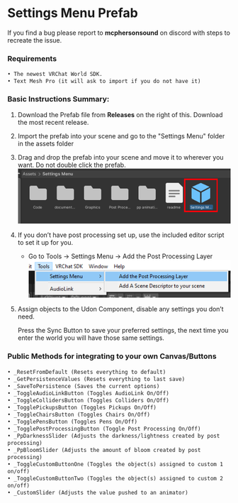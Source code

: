 # Settings Menu Prefab

If you find a bug please report to **mcphersonsound** on discord with steps to recreate the issue.

### Requirements
    • The newest VRChat World SDK.
    • Text Mesh Pro (it will ask to import if you do not have it)

### Basic Instructions Summary:
   1. Download the Prefab file from **Releases** on the right of this. Download the most recent release.
   2. Import the prefab into your scene and go to the "Settings Menu" folder in the assets folder
   3. Drag and drop the prefab into your scene and move it to wherever you want. Do not double click the prefab.
        ![a image of the location of the prefab](https://github.com/akalink/Setting_Menu-VRChatWorld/blob/develop/documentationAssets/Prefabfile.png?raw=true)
   4. If you don’t have post processing set up, use the included editor script to set it up for you.
       - Go to Tools -> Settings Menu -> Add the Post Processing Layer
        ![a image of the location of the editor script option](https://github.com/akalink/Setting_Menu-VRChatWorld/blob/develop/documentationAssets/EditorScript.PNG?raw=true)
   5. Assign objects to the Udon Component, disable any settings you don’t need. 
   

       Press the Sync Button to save your preferred settings, the next time you enter the world you will have those same settings.

### Public Methods for integrating to your own Canvas/Buttons
    • _ResetFromDefault (Resets everything to default)
    • _GetPersistenceValues (Resets everything to last save)
    • _SaveToPersistence (Saves the current options)
    • _ToggleAudioLinkButton (Toggles AudioLink On/Off)
    • _ToggleCollidersButton (Toggles Colliders On/Off)
    • _TogglePickupsButton (Toggles Pickups On/Off)
    • _ToggleChairsButton (Toggles Chairs On/Off)
    • _TogglePensButton (Toggles Pens On/Off)
    • _TogglePostProcessingButton (Toggle Post Processing On/Off)
    • _PpDarknessSlider (Adjusts the darkness/lightness created by post processing)
    • _PpBloomSlider (Adjusts the amount of bloom created by post processing)
    • _ToggleCustomButtonOne (Toggles the object(s) assigned to custom 1 on/off)
    • _ToggleCustomButtonTwo (Toggles the object(s) assigned to custom 2 on/off)
    • _CustomSlider (Adjusts the value pushed to an animator)
